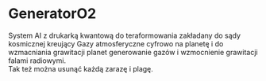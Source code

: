 # GeneratorO2
System AI z drukarką kwantową do teraformowania zakładany do sądy kosmicznej kreujący Gazy atmosferyczne cyfrowo na planetę i do wzmacniania grawitacji planet generowanie gazów i wzmocnienie grawitacji falami radiowymi.  
Tak też można usunąć każdą zarazę i plagę.
